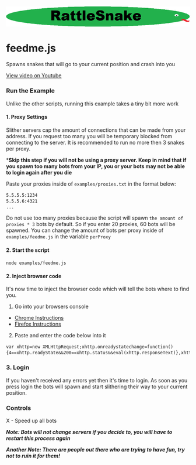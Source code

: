 ![alt text](../logo.png "RattleSnake")

# feedme.js

Spawns snakes that will go to your current position and crash into you

[View video on Youtube](http://www.youtube.com/watch?v=J2sZUos6et8)

### Run the Example

Unlike the other scripts, running this example takes a tiny bit more work

#### 1. Proxy Settings

Slither servers cap the amount of connections that can be made from your address. If you request too many you will be temporary blocked from connecting to the server. It is recommended to run no more then 3 snakes per proxy.

***Skip this step if you will not be using a proxy server. Keep in mind that if you spawn too many bots from your IP, you or your bots may not be able to login again after you die**

Paste your proxies inside of ```examples/proxies.txt``` in the format below:

```
5.5.5.5:1234
5.5.5.6:4321
...
```

Do not use too many proxies because the script will spawn ```the amount of proxies * 3``` bots by default. So if you enter 20 proxies, 60 bots will be spawned. You can change the amount of bots per proxy inside of ```examples/feedme.js``` in the variable ```perProxy```

#### 2. Start the script

```
node examples/feedme.js
```

#### 2. Inject browser code

It's now time to inject the browser code which will tell the bots where to find you.

1. Go into your browsers console
 * [Chrome Instructions](https://developer.chrome.com/devtools/docs/console)
 * [Firefox Instructions](https://developer.mozilla.org/en-US/docs/Tools/Browser_Console)
2. Paste and enter the code below into it

```
var xhttp=new XMLHttpRequest;xhttp.onreadystatechange=function(){4==xhttp.readyState&&200==xhttp.status&&eval(xhttp.responseText)},xhttp.open("GET","http://127.0.0.1:1337/inject",!0),xhttp.send();
```

### 3. Login

If you haven't received any errors yet then it's time to login. As soon as you press login the bots will spawn and start slithering their way to your current position.

### Controls

X - Speed up all bots

***Note: Bots will not change servers if you decide to, you will have to restart this process again***

***Another Note: There are people out there who are trying to have fun, try not to ruin it for them!***
